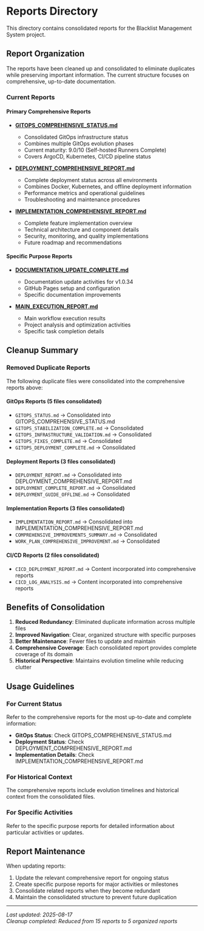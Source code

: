 # Reports Directory

This directory contains consolidated reports for the Blacklist Management System project.

## Report Organization

The reports have been cleaned up and consolidated to eliminate duplicates while preserving important information. The current structure focuses on comprehensive, up-to-date documentation.

### Current Reports

#### Primary Comprehensive Reports

- **[GITOPS_COMPREHENSIVE_STATUS.md](./GITOPS_COMPREHENSIVE_STATUS.md)**
  - Consolidated GitOps infrastructure status
  - Combines multiple GitOps evolution phases
  - Current maturity: 9.0/10 (Self-hosted Runners Complete)
  - Covers ArgoCD, Kubernetes, CI/CD pipeline status

- **[DEPLOYMENT_COMPREHENSIVE_REPORT.md](./DEPLOYMENT_COMPREHENSIVE_REPORT.md)**
  - Complete deployment status across all environments
  - Combines Docker, Kubernetes, and offline deployment information
  - Performance metrics and operational guidelines
  - Troubleshooting and maintenance procedures

- **[IMPLEMENTATION_COMPREHENSIVE_REPORT.md](./IMPLEMENTATION_COMPREHENSIVE_REPORT.md)**
  - Complete feature implementation overview
  - Technical architecture and component details
  - Security, monitoring, and quality implementations
  - Future roadmap and recommendations

#### Specific Purpose Reports

- **[DOCUMENTATION_UPDATE_COMPLETE.md](./DOCUMENTATION_UPDATE_COMPLETE.md)**
  - Documentation update activities for v1.0.34
  - GitHub Pages setup and configuration
  - Specific documentation improvements

- **[MAIN_EXECUTION_REPORT.md](./MAIN_EXECUTION_REPORT.md)**
  - Main workflow execution results
  - Project analysis and optimization activities
  - Specific task completion details

## Cleanup Summary

### Removed Duplicate Reports
The following duplicate files were consolidated into the comprehensive reports above:

#### GitOps Reports (5 files consolidated)
- `GITOPS_STATUS.md` → Consolidated into GITOPS_COMPREHENSIVE_STATUS.md
- `GITOPS_STABILIZATION_COMPLETE.md` → Consolidated
- `GITOPS_INFRASTRUCTURE_VALIDATION.md` → Consolidated
- `GITOPS_FIXES_COMPLETE.md` → Consolidated
- `GITOPS_DEPLOYMENT_COMPLETE.md` → Consolidated

#### Deployment Reports (3 files consolidated)
- `DEPLOYMENT_REPORT.md` → Consolidated into DEPLOYMENT_COMPREHENSIVE_REPORT.md
- `DEPLOYMENT_COMPLETE_REPORT.md` → Consolidated
- `DEPLOYMENT_GUIDE_OFFLINE.md` → Consolidated

#### Implementation Reports (3 files consolidated)
- `IMPLEMENTATION_REPORT.md` → Consolidated into IMPLEMENTATION_COMPREHENSIVE_REPORT.md
- `COMPREHENSIVE_IMPROVEMENTS_SUMMARY.md` → Consolidated
- `WORK_PLAN_COMPREHENSIVE_IMPROVEMENT.md` → Consolidated

#### CI/CD Reports (2 files consolidated)
- `CICD_DEPLOYMENT_REPORT.md` → Content incorporated into comprehensive reports
- `CICD_LOG_ANALYSIS.md` → Content incorporated into comprehensive reports

## Benefits of Consolidation

1. **Reduced Redundancy**: Eliminated duplicate information across multiple files
2. **Improved Navigation**: Clear, organized structure with specific purposes
3. **Better Maintenance**: Fewer files to update and maintain
4. **Comprehensive Coverage**: Each consolidated report provides complete coverage of its domain
5. **Historical Perspective**: Maintains evolution timeline while reducing clutter

## Usage Guidelines

### For Current Status
Refer to the comprehensive reports for the most up-to-date and complete information:
- **GitOps Status**: Check GITOPS_COMPREHENSIVE_STATUS.md
- **Deployment Status**: Check DEPLOYMENT_COMPREHENSIVE_REPORT.md
- **Implementation Details**: Check IMPLEMENTATION_COMPREHENSIVE_REPORT.md

### For Historical Context
The comprehensive reports include evolution timelines and historical context from the consolidated files.

### For Specific Activities
Refer to the specific purpose reports for detailed information about particular activities or updates.

## Report Maintenance

When updating reports:
1. Update the relevant comprehensive report for ongoing status
2. Create specific purpose reports for major activities or milestones
3. Consolidate related reports when they become redundant
4. Maintain the consolidated structure to prevent future duplication

---
*Last updated: 2025-08-17*  
*Cleanup completed: Reduced from 15 reports to 5 organized reports*
